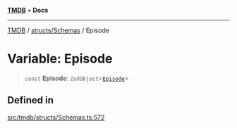 [**TMDB**](../../../README.md) • **Docs**

***

[TMDB](../../../README.md) / [structs/Schemas](../README.md) / Episode

# Variable: Episode

> `const` **Episode**: `ZodObject`\<[`Episode`](../type-aliases/Episode.md)\>

## Defined in

[src/tmdb/structs/Schemas.ts:572](https://github.com/Norviah/media-hub/blob/d809718af017974e095f312fcfa8bfdf58d3e3e5/src/tmdb/structs/Schemas.ts#L572)
